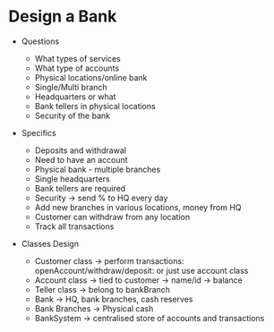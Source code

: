 # Design a Bank

- Questions
    - What types of services
    - What type of accounts
    - Physical locations/online bank
    - Single/Multi branch
    - Headquarters or what
    - Bank tellers in physical locations
    - Security of the bank

- Specifics
    - Deposits and withdrawal
    - Need to have an account
    - Physical bank - multiple branches
    - Single headquarters
    - Bank tellers are required
    - Security -> send % to HQ every day
    - Add new branches in various locations, money from HQ
    - Customer can withdraw from any location
    - Track all transactions

- Classes Design
    - Customer class -> perform transactions: openAccount/withdraw/deposit: or just use account class
    - Account class -> tied to customer -> name/id -> balance
    - Teller class -> belong to bankBranch
    - Bank -> HQ, bank branches, cash reserves
    - Bank Branches -> Physical cash
    - BankSystem -> centralised store of accounts and transactions
